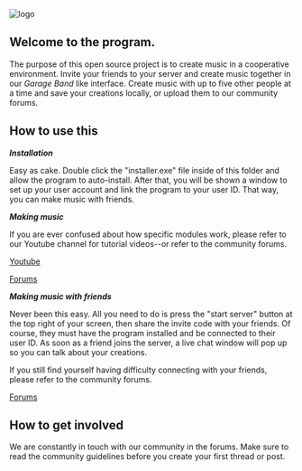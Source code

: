 ![logo](https://imgur.com/a/eeus1TA)
## Welcome to the program.

The purpose of this open source project is to create music in a cooperative environment. Invite your friends to your server and create music together in our *Garage Band* like interface. Create music with up to five other people at a time and save your creations locally, or upload them to our community forums.

## How to use this

***Installation***

Easy as cake. Double click the "installer.exe" file inside of this folder and allow the program to auto-install. After that, you will be shown a window to set up your user account and link the program to your user ID. That way, you can make music with friends.

***Making music***

If you are ever confused about how specific modules work, please refer to our Youtube channel for tutorial videos--or refer to the community forums.

[Youtube](youtube.com/fakechannelforthisproject)

[Forums](www.fakeforumsforfakeproject.org)

***Making music with friends***

Never been this easy. All you need to do is press the "start server" button at the top right of your screen, then share the invite code with your friends. Of course, they must have the program installed and be connected to their user ID. As soon as a friend joins the server, a live chat window will pop up so you can talk about your creations. 

If you still find yourself having difficulty connecting with your friends, please refer to the community forums.

[Forums](www.fakeforumsforfakeproject.org)

## How to get involved

We are constantly in touch with our community in the forums. Make sure to read the community guidelines before you create your first thread or post. 

